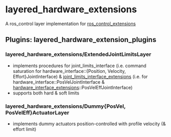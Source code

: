 # layered_hardware_extensions
A ros_control layer implementation for [ros_control_extensions](https://github.com/yoshito-n-students/ros_control_extensions)

## Plugins: layered_hardware_extension_plugins
### layered_hardware_extensions/ExtendedJointLimitsLayer
* implements procedures for joint_limits_interface (i.e. command saturation for hardware_interface::{Position, Velocity, Effort}JointInterface) & [joint_limits_interface_extensions](https://github.com/yoshito-n-students/ros_control_extensions/tree/master/joint_limits_interface_extensions) (i.e. for hardware_interface::PosVelJointInterface & [hardware_interface_extensions](https://github.com/yoshito-n-students/ros_control_extensions/tree/master/hardware_interface_extensions)::PosVelEffJointInterface)
* supports both hard & soft limits

### layered_hardware_extensions/Dummy{PosVel, PosVelEff}ActuatorLayer
* implements dummy actuators position-controlled with profile velocity (& effort limit)